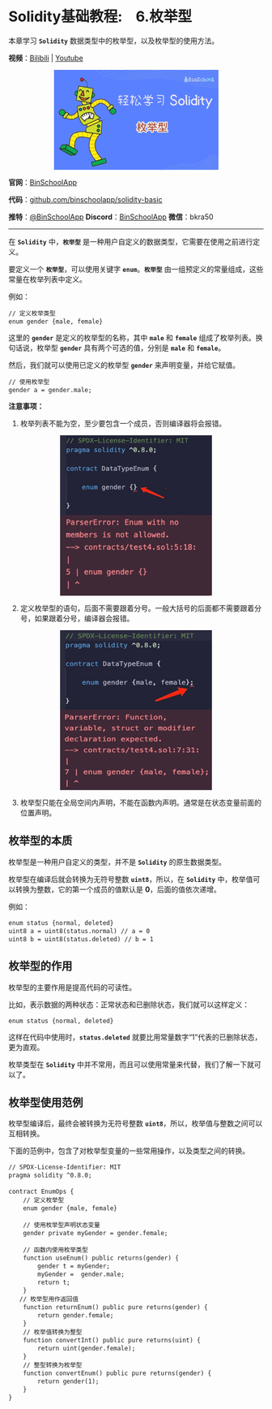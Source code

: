 # Solidity基础教程:&nbsp;&nbsp;&nbsp;&nbsp;6.枚举型 

本章学习 **`Solidity`** 数据类型中的枚举型，以及枚举型的使用方法。

**视频**：[Bilibili](https://#)  |  [Youtube](https://#)
<p align="center"><img src="./img/solidity-basic-v11.png" align="middle" /></p>

**官网**：[BinSchoolApp](https://binschool.app)

**代码**：[github.com/binschoolapp/solidity-basic](https://github.com/binschoolapp/solidity-basic)

**推特**：[@BinSchoolApp](https://twitter.com/BinSchoolApp)    **Discord**：[BinSchoolApp](https://discord.gg/PB2YEvggWq)   **微信**：bkra50 

-----
在 **`Solidity`** 中，**`枚举型`** 是一种用户自定义的数据类型，它需要在使用之前进行定义。

要定义一个 **`枚举型`**，可以使用关键字 **`enum`**。**`枚举型`** 由一组预定义的常量组成，这些常量在枚举列表中定义。

例如：

```solidity
// 定义枚举类型
enum gender {male, female}
```

这里的 **`gender`** 是定义的枚举型的名称，其中 **`male`** 和 **`female`** 组成了枚举列表。换句话说，枚举型 **`gender`** 具有两个可选的值，分别是 **`male`** 和 **`female`**。

然后，我们就可以使用已定义的枚举型 **`gender`** 来声明变量，并给它赋值。

```solidity
// 使用枚举型
gender a = gender.male;
```

**注意事项：**

1.  枚举列表不能为空，至少要包含一个成员，否则编译器将会报错。

<p align="center"><img src="./img/enum-empty-members.png" align="middle" width="300px"/></p>

2. 定义枚举型的语句，后面不需要跟着分号。一般大括号的后面都不需要跟着分号，如果跟着分号，编译器会报错。

<p align="center"><img src="./img/enum-add-comma.png" align="middle" width="300px"/></p>

3. 枚举型只能在全局空间内声明，不能在函数内声明。通常是在状态变量前面的位置声明。

## 枚举型的本质

枚举型是一种用户自定义的类型，并不是 **`Solidity`** 的原生数据类型。

枚举型在编译后就会转换为无符号整数 **`uint8`**，所以，在 **`Solidity`** 中，枚举值可以转换为整数，它的第一个成员的值默认是 **0**，后面的值依次递增。 

例如：

```solidity
enum status {normal, deleted}
uint8 a = uint8(status.normal) // a = 0
uint8 b = uint8(status.deleted) // b = 1
```

## 枚举型的作用

枚举型的主要作用是提高代码的可读性。

比如，表示数据的两种状态：正常状态和已删除状态，我们就可以这样定义：

```solidity
enum status {normal, deleted}
```

这样在代码中使用时，**`status.deleted`** 就要比用常量数字“1”代表的已删除状态，更为直观。

枚举类型在 **`Solidity`** 中并不常用，而且可以使用常量来代替，我们了解一下就可以了。

## 枚举型使用范例

枚举型编译后，最终会被转换为无符号整数 **`uint8`**，所以，枚举值与整数之间可以互相转换。 

下面的范例中，包含了对枚举型变量的一些常用操作，以及类型之间的转换。

```solidity
// SPDX-License-Identifier: MIT 
pragma solidity ^0.8.0; 

contract EnumOps {
    // 定义枚举型
    enum gender {male, female}

    // 使用枚举型声明状态变量
    gender private myGender = gender.female;

    // 函数内使用枚举类型
    function useEnum() public returns(gender) {
        gender t = myGender;
        myGender =  gender.male;
        return t; 
    }
   // 枚举型用作返回值
    function returnEnum() public pure returns(gender) {
        return gender.female; 
    }
    // 枚举值转换为整型
    function convertInt() public pure returns(uint) {
        return uint(gender.female); 
    }
    // 整型转换为枚举型
    function convertEnum() public pure returns(gender) {
        return gender(1); 
    }
}
```